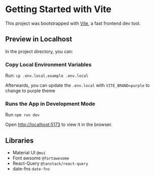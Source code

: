 # Getting Started with Vite

This project was bootstrapped with [Vite](https://vitejs.dev/), a fast frontend dev tool.

## Preview in Localhost

In the project directory, you can:

### Copy Local Environment Variables

Run: `cp .env.local.example .env.local`

Afterwards, you can update the `.env.local` with `VITE_BRAND=purple` to change to purple theme

### Runs the App in Development Mode

Run `npm run dev`

Open [http://localhost:5173](http://localhost:5173) to view it in the browser.

## Libraries

- Material UI `@mui`
- Font awsome `@fortawesome`
- React-Query `@tanstack/react-query`
- date-fns `date-fns`
